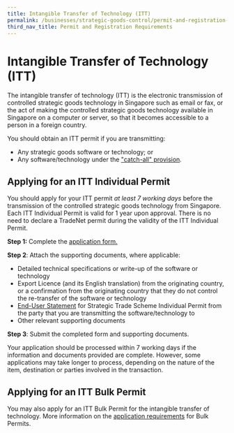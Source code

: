 ```yaml
---
title: Intangible Transfer of Technology (ITT)
permalink: /businesses/strategic-goods-control/permit-and-registration-requirements/intangible-transfer-of-technology-itt/
third_nav_title: Permit and Registration Requirements
---
```

# Intangible Transfer of Technology (ITT)

The intangible transfer of technology (ITT) is the electronic transmission of controlled strategic goods technology in Singapore such as email or fax, or the act of making the controlled strategic goods technology available in Singapore on a computer or server, so that it becomes accessible to a person in a foreign country.

You should obtain an ITT permit if you are transmitting:

-   Any strategic goods software or technology; or
-   Any software/technology under the  ["catch-all" provision](/individual-permit-export-transhipment-and-transit). 

## Applying for an ITT Individual Permit

You should apply for your ITT permit  _at least 7 working days_  before the transmission of the controlled strategic goods technology from Singapore. Each ITT Individual Permit is valid for 1 year upon approval. There is no need to declare a TradeNet permit during the validity of the ITT Individual Permit.

**Step 1:** Complete the  [application form.](/eservices/customs-forms-and-service-links)

**Step 2**: Attach the supporting documents, where applicable:

-   Detailed technical specifications or write-up of the software or technology
-   Export Licence (and its English translation) from the originating country, or a confirmation from the originating country that they do not control the re-transfer of the software or technology
-   [End-User Statement](/eservices/customs-forms-and-service-links) for Strategic Trade Scheme Individual Permit from the party that you are transmitting the software/technology to
-   Other relevant supporting documents

**Step 3**: Submit the completed form and supporting documents.

Your application should be processed within 7 working days if the information and documents provided are complete. However, some applications may take longer to process, depending on the nature of the item, destination or parties involved in the transaction.

## Applying for an ITT Bulk Permit

You may also apply for an ITT Bulk Permit for the intangible transfer of technology. More information on the [application requirements](/businesses/customs-schemes-licences-framework/strategic-trade-scheme) for Bulk Permits.